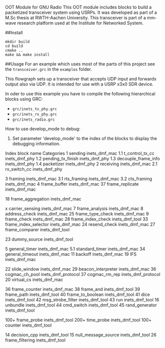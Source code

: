 OOT Module for GNU Radio
This OOT module includes blocks to build a packetized transceiver system using USRPs. 
It was developed as part of a M.Sc thesis at RWTH-Aachen University. This transceiver is part of a mm-wave research platform used at the Institute for Networked System.

##Install
```
mkdir build
cd build
cmake ..
make && make install
```

##Usage
For an example which uses most of the parts of this project see the `transceiver.grc` in the `examples` folder.

This flowgraph sets up a transceiver that accepts UDP input and forwards output also via UDP. It is intended for use with a USRP x3x0 SDR device.

In oder to use this example you have to compile the following hierarchical blocks using GRC:
* `grc/inets_tx_phy.grc`
* `grc/inets_rx_phy.grc`
* `grc/inets_radio.grc`

How to use develop_mode to debug:

1. Set parameter 'develop_mode' to the index of the blocks to display the debugging information. 

Index		block name				Categories
 1		sending					inets_dmf_mac
 1.1		t_control_tx_cc				inets_dmf_phy
 1.2		pending_tx_finish			inets_dmf_phy
 1.3		decouple_frame_info			inets_dmf_phy
 1.4		packetizer				inets_dmf_phy
 2		receiving				inets_dmf_mac
 2.1		rx_switch_cc				inets_dmf_phy

 3		framing					inets_dmf_mac
 3.1		rts_framing				inets_dmf_mac
 3.2		cts_framing				inets_dmf_mac
 4		frame_buffer				inets_dmf_mac
 37		frame_replicate				inets_dmf_mac

 18		frame_aggregation			inets_dmf_mac

 x		carrier_sensing				inets_dmf_mac
 7		frame_analysis				inets_dmf_mac
 8		address_check				inets_dmf_mac
 25             frame_type_check			inets_dmf_mac
 9		frame_check				inets_dmf_mac
 28		frame_index_check			inets_dmf_tool
 33		frame_index_selector			inets_dmf_mac
 24		resend_check				inets_dmf_mac
 27		frame_comparer				inets_dmf_tool

 23		dummy_source				inets_dmf_tool

 5		general_timer				inets_dmf_mac
 5.1		standard_timer				inets_dmf_mac
 34		general_timeout				inets_dmf_mac
 11		backoff					inets_dmf_mac
 19		IFS					inets_dmf_mac

 22		slide_window				inets_dmf_mac
 29		beacon_interpreter			inets_dmf_mac
 36		cogmac_ch_pool				inets_dmf_protocol
 37		cogmac_rm_rep				inets_dmf_protocol
 20		virtual_cs				inets_dmf_mac

 36		frame_counter				inets_dmf_mac
 38		frame_and				inets_dmf_tool
 39		frame_path				inets_dmf_tool
 40		frame_to_boolean			inets_dmf_tool
 41		dice					inets_dmf_tool
 42		msg_strobe_filter			inets_dmf_tool
 43		run					inets_dmf_tool
 16		unbundle				inets_dmf_tool
 44		cmd_switch				inets_dmf_tool
 45		rand_generator				inets_dmf_tool


 100+		frame_probe				inets_dmf_tool
 200+		time_probe				inets_dmf_tool
 100+		counter					inets_dmf_tool	

 14		decision_cpp				inets_dmf_tool
 15             null_message_source			inets_dmf_tool
 26		frame_filtering				inets_dmf_tool

